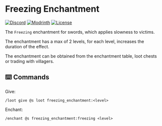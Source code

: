 # Freezing Enchantment

[![Discord](https://img.shields.io/discord/1327308441324097681?label=discord&color=blue&logo=discord)](https://discord.gg/5UdcDa5xNC)
[![Modrinth](https://img.shields.io/modrinth/dt/freezing-enchantment?label=modrinth&logo=modrinth)](https://modrinth.com/datapack/freezing-enchantment)
[![License](https://img.shields.io/github/license/lullaby6/data-packs)](https://github.com/lullaby6/data-packs/blob/main/LICENSE)

The `Freezing` enchantment for swords, which applies slowness to victims.

The enchantment has a max of 2 levels, for each level, increases the duration of the effect.

The enchantment can be obtained from the enchantment table, loot chests or trading with villagers.

## ⌨️ Commands

Give:

```mcfunction
/loot give @s loot freezing_enchantment:<level>
```

Enchant:

```mcfunction
/enchant @s freezing_enchantment:freezing <level>
```